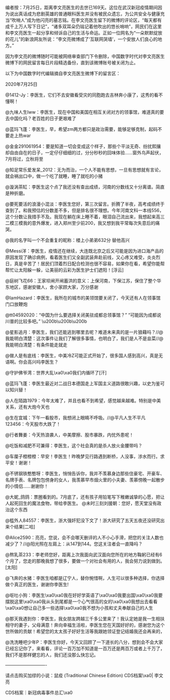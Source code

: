 编者按：7月25日，距离李文亮医生的去世已169天。这位在武汉新冠疫情期间因为说出真话成为悲剧英雄的普通眼科医生并没有被民众遗忘，为公共安全与健康充当“吹哨人”成为他闪亮的墓志铭。在李文亮医生留下的微博的评论区，“每天都有成千上万人写下日记”，“诸多双耳朵仍铭记着他吹出的悠长哨响”，网民们在这里和李文亮医生一起分享和倾诉自己的生活与命运。正如一位网名为“一朵默默绽放的花儿”的新浪网友所说：“李文亮微博成了‘互联网哭墙’，一个安放人们良心的地方。”

因为李文亮的微博随时可能被网络审查部门下令删除，中国数字时代对李文亮医生微博下的网民留言每日片段精选备份，直到该微博账号被关闭为止。 

以下为中国数字时代编辑摘自李文亮医生微博下的留言区：

2020年7月25日

@1412-Jy：李医生，它们不去安徽看受灾的同胞跑去吉林奔小康了，这秀的看不懂啊！

@九味人生lww：李医生，现在中国和美国在相互关闭对方的领事馆，难道真的要去中国化吗？老百姓的日子更艰难了

@蓝玛飞蓬：李医生，早，希望zm两方都只是政治需要，能够足够克制，起码不要走上热war

@金金291061954：要是知道一切会变成这个样子，那些个平淡无奇、纷扰熙攘却自由自在的日子，一定仔仔细细的过，分分秒秒的回味体验……窗外鸟声起伏，7月将过，立秋将至

@知足常乐爱发呆_2012：无为而治，一个人不能有思想，一旦有思想就有言论，就会祸出口中，做一个吃了就睡，睡了就吃的小猪

@漩涡茶缸：李医生这个点了我还没有查出成绩，河南的分数线又十分离谱。简直是种折磨。

@要死要活的浪漫小混淡：李医生您好，第三次留言。折腾了半夜，高考成绩终于查到了。和我预估的分数差不多，但是排名很不理想。今年河南文科一本线556，这个分数让我措手不及。我现在躺在床上睡不着，眼泪自己流出来，我想起来高三二模三模我的意外爆发，进入郑州至少前200，我又想到我平常每次失意后的痛哭。

@我的名字叫一个不会重复的昵称：楼上小弟弟632分 替他高兴

@Messi洋：李医生，疫情还在继续，大连既北京之后又可能是因为进口海产品的原因发现了确诊病例，看着医生们又全副武装奔赴前线，又心疼又难受，炎炎烈日，真是辛苦了！居民们顶着烈日配合检测也很不容易，如果你在看，希望你能帮帮忙让太阳躲一躲，让美丽的云彩为医生护士们遮阳！[浮云]

@庭树飞花66：王家坝闸开闸蓄洪的意义：上保河南，下保江苏，保住了整个华东地区，感谢安徽人，舍小家顾大家，万分感谢

@IamHazard：李医生，我所在的城市的美领馆要关闭了，今天还有人在领事馆门口放鞭炮

@tt04592020：“中国为什么要选择关闭美驻成都总领事馆？” “可能因为成都说川普的比较多吧。” \u200b\u200b\u200b

@星影追月：李医生，我们还能逃到哪里去呢？难道未来真的是一片狼藉吗？//@我能明白清楚：这次事件让我们了解很多事情，也明白了，我们是人不是韭菜//@我能明白清楚：有条件能走就走

@做人是有底线：李医生，中美冷Z可能正式开始了，很多国人感到高兴，真是无语啊。你会高兴吗李医生？

@守护佛爷湾：世界大乱\xa0\xa0我们内循环了[汗]

@蓝玛飞蓬：李医生最近对二战日本德国走上军国主义道路很敢兴趣，以史为鉴可以知兴替！

@人在陌路1979：今年太难了，并且也看不到希望，感觉越来越难。特别是中美关系，还有大炮今天也

@生在宜城：下午一看股市，我想闭上眼睛不呼吸。//@平凡人生不平凡123456：今天股市大跌了！

@行者舞姜：今天热浪袭人，中美摩擦、股市暴跌，内忧外患呢！

@吃饭和减肥不可兼得：李医生，这个社会真的是杀人放火金腰带吗？

@车厘子橙橙橙：早安！李医生！昨晚梦见行路遇到断桥，人没事，涉水而行。求平安！谢谢！

@不锈钢铁憨憨呀：李医生，悄悄告诉你，我并不羡慕身边那些住豪宅、开豪车、名牌手表、名牌包包傍身的女人，我羡慕早市烟火里的小夫妻、羡慕傍晚一起散步的小情侣……谢谢你！

@大妮_鸽鸽：票圈看到的。7月底了，还有孩子用铅笔写下稚嫩诚挚的心愿，把让人起死回生的魔法食物，带给李医生。 @未时三刻刘援朝：您好，愿天堂没有政治这个东西

@槛外人84557：李医生，浙大强奸犯没下文了！浙大研究了五天五夜还没研究出来个结果[二哈]

@Alice2590：亮亮，您说，会不会哪天删评的人不小心手滑，把您的关注人数也减少了？//@阳光照在左肩上：从147到144。您这关注者会一直降吗？

@熬乳茶233：李老师您好，距离上次我面向武汉面向您所在的地方鞠躬已经有6个月了，您走的那晚我想了很多，要做一个对社会有用的人，我会努力说到做到。[太阳]

@飞奔的水猪：李医生咱都是辽宁人，替你惋惜啊，人生可以很多种选择，你选择做个真正的医生，谢谢你李医生!

@呕吐小狗：李医生\xa0\xa0我在好好学英语了\xa0\xa0我要出国\xa0\xa0我要摆脱这里\xa0\xa0我从头到尾都是一个心气很高的女的\xa0\xa0我想出去看看\xa0\xa0想让自己多一些选择\xa0\xa0我不想为小孩和丈夫奉献自己的人生

@那天我遇到你：李医生，我女朋友跨越三千多公里来了！我认定她是我一生相扶相守的妻子，父母满意！奔向幸福生活啦，李医生您在天国好好的，感谢您为这个世所做的贡献！希望您的太太孩子好好生活等我跟她领证登记结婚我还会再来的，

@洗洗睡吧少年P：李医生你好，今天又回顾了一下道长的八分，想到会不会大家已经忘记你了，来看看，评论一百万加不知道是一百万还是两百万或者上千万了，我们不是那样健忘的人，我们还没那么快忘记。

&#8212;&#8212;&#8212;&#8212;&#8212;&#8212;&#8212;&#8212;&#8212;-

请点击购买加缪的小说：鼠疫 (Traditional Chinese Edition) CDS档案\xa0| 李文亮

CDS档案｜新冠病毒事件总汇\xa0


